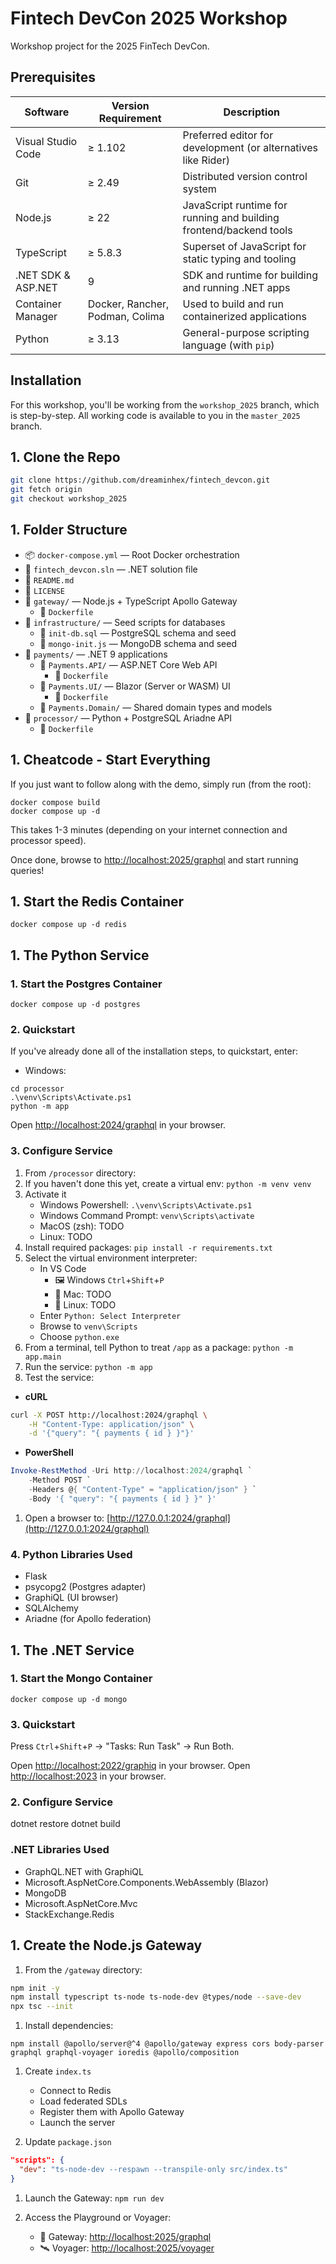 # Fintech DevCon 2025 Workshop

Workshop project for the 2025 FinTech DevCon.

## Prerequisites

| Software             | Version Requirement             | Description                                                        |
|----------------------|---------------------------------|--------------------------------------------------------------------|
| Visual Studio Code   | ≥ 1.102                         | Preferred editor for development (or alternatives like Rider)      |
| Git                  | ≥ 2.49                          | Distributed version control system                                 |
| Node.js              | ≥ 22                            | JavaScript runtime for running and building frontend/backend tools |
| TypeScript           | ≥ 5.8.3                         | Superset of JavaScript for static typing and tooling               |
| .NET SDK & ASP.NET   | 9                               | SDK and runtime for building and running .NET apps                 |
| Container Manager    | Docker, Rancher, Podman, Colima | Used to build and run containerized applications                   |
| Python               | ≥ 3.13                          | General-purpose scripting language (with `pip`)                    |

## Installation

For this workshop, you'll be working from the `workshop_2025` branch, which is step-by-step. All working code is available to you in the `master_2025` branch.

## 1. Clone the Repo

```bash
git clone https://github.com/dreaminhex/fintech_devcon.git
git fetch origin
git checkout workshop_2025
```

## 1. Folder Structure

- 📦 `docker-compose.yml` — Root Docker orchestration  
- 🧱 `fintech_devcon.sln` — .NET solution file  
- 📘 `README.md`  
- 📄 `LICENSE`
- 📂 `gateway/` — Node.js + TypeScript Apollo Gateway  
  - 🐳 `Dockerfile`
- 📂 `infrastructure/` — Seed scripts for databases  
  - 🐘 `init-db.sql` — PostgreSQL schema and seed  
  - 🍃 `mongo-init.js` — MongoDB schema and seed
- 📂 `payments/` — .NET 9 applications  
  - 📂 `Payments.API/` — ASP.NET Core Web API  
    - 🐳 `Dockerfile`
  - 📂 `Payments.UI/` — Blazor (Server or WASM) UI  
    - 🐳 `Dockerfile`
  - 📂 `Payments.Domain/` — Shared domain types and models
- 📂 `processor/` — Python + PostgreSQL Ariadne API  
  - 🐳 `Dockerfile`

## 1. Cheatcode - Start Everything

If you just want to follow along with the demo, simply run (from the root):

```shell
docker compose build
docker compose up -d
```

This takes 1-3 minutes (depending on your internet connection and processor speed).

Once done, browse to [http://localhost:2025/graphql](http://localhost:2025/graphql) and start running queries!

## 1. Start the Redis Container

```shell
docker compose up -d redis
```

## 1. The Python Service

### 1. Start the Postgres Container

```shell
docker compose up -d postgres
```

### 2. Quickstart

If you've already done all of the installation steps, to quickstart, enter:

- Windows:

```shell
cd processor 
.\venv\Scripts\Activate.ps1
python -m app
```

Open [http://localhost:2024/graphql](http://localhost:2024/graphql) in your browser.

### 3. Configure Service

1. From `/processor` directory:
1. If you haven't done this yet, create a virtual env: `python -m venv venv`
1. Activate it
    - Windows Powershell: `.\venv\Scripts\Activate.ps1`
    - Windows Command Prompt: `venv\Scripts\activate`
    - MacOS (zsh): TODO
    - Linux: TODO
1. Install required packages: `pip install -r requirements.txt`
1. Select the virtual environment interpreter:
    - In VS Code
        - 🖼️ Windows `Ctrl`+`Shift`+`P`
        - 🍎 Mac: TODO
        - 🐧 Linux: TODO
    - Enter `Python: Select Interpreter`
    - Browse to `venv\Scripts`
    - Choose `python.exe`
1. From a terminal, tell Python to treat `/app` as a package: `python -m app.main`
1. Run the service: `python -m app`
1. Test the service:

- **cURL**

```bash
curl -X POST http://localhost:2024/graphql \
    -H "Content-Type: application/json" \
    -d '{"query": "{ payments { id } }"}'
```

- **PowerShell**

```powershell
Invoke-RestMethod -Uri http://localhost:2024/graphql `
    -Method POST `
    -Headers @{ "Content-Type" = "application/json" } `
    -Body '{ "query": "{ payments { id } }" }'
```

1. Open a browser to: [http://127.0.0.1:2024/graphql](http://127.0.0.1:2024/graphql)

### 4. Python Libraries Used

- Flask
- psycopg2 (Postgres adapter)
- GraphiQL (UI browser)
- SQLAlchemy
- Ariadne (for Apollo federation)

## 1. The .NET Service

### 1. Start the Mongo Container

```shell
docker compose up -d mongo
```

### 3. Quickstart

Press `Ctrl`+`Shift`+`P` → "Tasks: Run Task" → Run Both.

Open [http://localhost:2022/graphiq](http://localhost:2022/graphiql) in your browser.
Open [http://localhost:2023](http://localhost:2023) in your browser.

### 2. Configure Service

dotnet restore
dotnet build

### .NET Libraries Used

- GraphQL.NET with GraphiQL
- Microsoft.AspNetCore.Components.WebAssembly (Blazor)
- MongoDB
- Microsoft.AspNetCore.Mvc
- StackExchange.Redis

## 1. Create the Node.js Gateway

1. From the `/gateway` directory:

```bash
npm init -y
npm install typescript ts-node ts-node-dev @types/node --save-dev
npx tsc --init
```

1. Install dependencies:

`npm install @apollo/server@^4 @apollo/gateway express cors body-parser graphql graphql-voyager ioredis @apollo/composition`

1. Create `index.ts`
    - Connect to Redis
    - Load federated SDLs
    - Register them with Apollo Gateway
    - Launch the server

1. Update `package.json`

```json
"scripts": {
  "dev": "ts-node-dev --respawn --transpile-only src/index.ts"
}
```

1. Launch the Gateway: `npm run dev`

1. Access the Playground or Voyager:
    - 🚀 Gateway: [http://localhost:2025/graphql](http://localhost:2025/graphql)
    - 🛰 Voyager: [http://localhost:2025/voyager]([http://localhost:2025/voyager)
